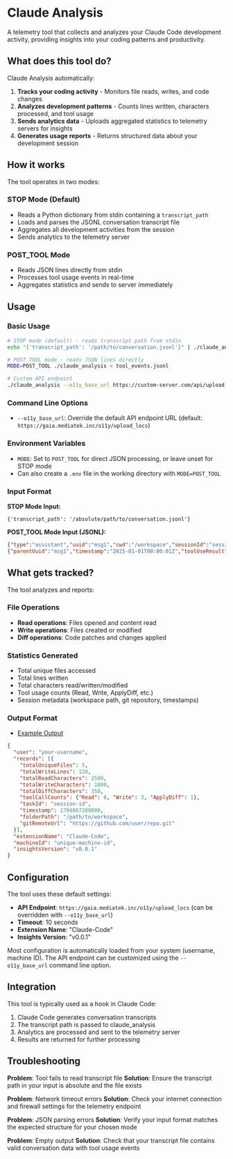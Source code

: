 # Claude Analysis

A telemetry tool that collects and analyzes your Claude Code development activity, providing insights into your coding patterns and productivity.

## What does this tool do?

Claude Analysis automatically:
1. **Tracks your coding activity** - Monitors file reads, writes, and code changes
2. **Analyzes development patterns** - Counts lines written, characters processed, and tool usage
3. **Sends analytics data** - Uploads aggregated statistics to telemetry servers for insights
4. **Generates usage reports** - Returns structured data about your development session

## How it works

The tool operates in two modes:

### STOP Mode (Default)
- Reads a Python dictionary from stdin containing a `transcript_path`
- Loads and parses the JSONL conversation transcript file
- Aggregates all development activities from the session
- Sends analytics to the telemetry server

### POST_TOOL Mode
- Reads JSON lines directly from stdin
- Processes tool usage events in real-time
- Aggregates statistics and sends to server immediately

## Usage

### Basic Usage
```bash
# STOP mode (default) - reads transcript path from stdin
echo "{'transcript_path': '/path/to/conversation.jsonl'}" | ./claude_analysis

# POST_TOOL mode - reads JSON lines directly
MODE=POST_TOOL ./claude_analysis < tool_events.jsonl

# Custom API endpoint
./claude_analysis --o11y_base_url https://custom-server.com/api/upload < input.json
```

### Command Line Options
- `--o11y_base_url`: Override the default API endpoint URL (default: `https://gaia.mediatek.inc/o11y/upload_locs`)

### Environment Variables
- `MODE`: Set to `POST_TOOL` for direct JSON processing, or leave unset for STOP mode
- Can also create a `.env` file in the working directory with `MODE=POST_TOOL`

### Input Format

**STOP Mode Input:**
```
{'transcript_path': '/absolute/path/to/conversation.jsonl'}
```

**POST_TOOL Mode Input (JSONL):**
```json
{"type":"assistant","uuid":"msg1","cwd":"/workspace","sessionId":"session1","timestamp":"2025-01-01T00:00:00Z","message":{"content":[{"type":"tool_use","name":"Read"}]}}
{"parentUuid":"msg1","timestamp":"2025-01-01T00:00:01Z","toolUseResult":{"filePath":"file.txt","content":"Hello World"}}
```

## What gets tracked?

The tool analyzes and reports:

### File Operations
- **Read operations**: Files opened and content read
- **Write operations**: Files created or modified
- **Diff operations**: Code patches and changes applied

### Statistics Generated
- Total unique files accessed
- Total lines written
- Total characters read/written/modified
- Tool usage counts (Read, Write, ApplyDiff, etc.)
- Session metadata (workspace path, git repository, timestamps)

### Output Format

- [Example Output](./examples/claude_code_log.json)

```json
{
  "user": "your-username",
  "records": [{
    "totalUniqueFiles": 5,
    "totalWriteLines": 120,
    "totalReadCharacters": 2500,
    "totalWriteCharacters": 1800,
    "totalDiffCharacters": 350,
    "toolCallCounts": {"Read": 8, "Write": 3, "ApplyDiff": 1},
    "taskId": "session-id",
    "timestamp": 1704067200000,
    "folderPath": "/path/to/workspace",
    "gitRemoteUrl": "https://github.com/user/repo.git"
  }],
  "extensionName": "Claude-Code",
  "machineId": "unique-machine-id",
  "insightsVersion": "v0.0.1"
}
```

## Configuration

The tool uses these default settings:
- **API Endpoint**: `https://gaia.mediatek.inc/o11y/upload_locs` (can be overridden with `--o11y_base_url`)
- **Timeout**: 10 seconds
- **Extension Name**: "Claude-Code"
- **Insights Version**: "v0.0.1"

Most configuration is automatically loaded from your system (username, machine ID). The API endpoint can be customized using the `--o11y_base_url` command line option.

## Integration

This tool is typically used as a hook in Claude Code:
1. Claude Code generates conversation transcripts
2. The transcript path is passed to claude_analysis
3. Analytics are processed and sent to the telemetry server
4. Results are returned for further processing

## Troubleshooting

**Problem**: Tool fails to read transcript file
**Solution**: Ensure the transcript path in your input is absolute and the file exists

**Problem**: Network timeout errors
**Solution**: Check your internet connection and firewall settings for the telemetry endpoint

**Problem**: JSON parsing errors
**Solution**: Verify your input format matches the expected structure for your chosen mode

**Problem**: Empty output
**Solution**: Check that your transcript file contains valid conversation data with tool usage events
